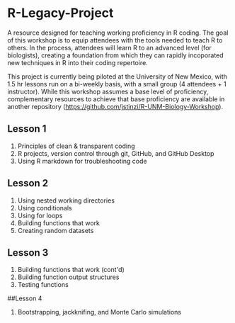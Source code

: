 # R-Legacy-Project
A resource designed for teaching working proficiency in R coding. The goal of this workshop is to
equip attendees with the tools needed to teach R to others. In the process, attendees will learn
R to an advanced level (for biologists), creating a foundation from which they can rapidly
incoporated new techniques in R into their coding repertoire.

This project is currently being piloted at the University of New Mexico, with 1.5 hr lessons run 
on a bi-weekly basis, with a small group (4 attendees + 1 instructor). While this workshop assumes
a base level of proficiency, complementary resources to achieve that base proficiency are available
in another repository (https://github.com/jstinzi/R-UNM-Biology-Workshop).

## Lesson 1
1. Principles of clean & transparent coding
2. R projects, version control through git, GitHub, and GitHub Desktop
3. Using R markdown for troubleshooting code

## Lesson 2
1. Using nested working directories
2. Using conditionals
3. Using for loops
4. Building functions that work
5. Creating random datasets

## Lesson 3
1. Building functions that work (cont'd)
2. Building function output structures
3. Testing functions

##Lesson 4
1. Bootstrapping, jackknifing, and Monte Carlo simulations
